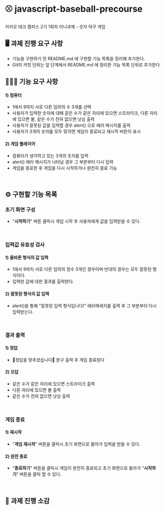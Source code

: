 # ⚾️ javascript-baseball-precourse
카카오 테크 캠퍼스 2기 1회차 미니과제 - 숫자 야구 게임


## 🖥️ 과제 진행 요구 사항
- 기능을 구현하기 전 README.md 에 구현할 기능 목록을 정리해 추가한다.
- Git의 커밋 단위는 앞 단계에서 README.md 에 정리한 기능 목록 단위로 추가한다


## 🧑‍🤝‍🧑 기능 요구 사항
 #### 1) 컴퓨터
 - 1에서 9까지 서로 다른 임의의 수 3개를 선택
 - 사용자가 입력한 숫자에 대해 같은 수가 같은 자리에 있으면 스트라이크, 다른 자리에 있으면 볼, 같은 수가 전혀 없으면 낫싱 출력
 - 사용자가 잘못된 값을 입력할 경우 alert() 으로 에러 메시지를 출력
 - 사용자가 3개의 숫자를 모두 맞히면 게임이 종료되고 재시작 버튼이 표시


 #### 2) 게임 플레이어
 - 컴퓨터가 생각하고 있는 3개의 숫자를 입력
 - alert() 에러 메시지가 나타날 경우 그 부분부터 다시 입력
 - 게임을 종료한 후 게임을 다시 시작하거나 완전히 종료 가능

<br>

## ⚙️ 구현할 기능 목록

### 초기 화면 구성
- "**시작하기**" 버튼 클릭시 게임 시작 후 사용자에게 값을 입력받을 수 있다.

<br>

### 입력값 유효성 검사

#### 1) 올바른 형식의 값 입력
- 1에서 9까지 서로 다른 임의의 정수 3개인 경우이며 반대의 경우는 모두 잘못된 형식이다.
- 입력한 값에 대한 결과를 출력한다.

#### 2) 잘못된 형식의 값 입력
- alert()을 통해 "잘못된 입력 형식입니다!" 에러메세지를 출력 후 그 부분부터 다시 입력받는다.

<br>

### 결과 출력 

#### 1) 정답
- 🎉정답을 맞추셨습니다🎉 문구 출력 후 게임 종료된다

#### 2) 오답
- 같은 수가 같은 자리에 있으면 스트라이크 출력
- 다른 자리에 있으면 볼 출력
- 같은 수가 전혀 없으면 낫싱 출력

<br>

### 게임 종료

#### 1) 재시작
- "**게임 재시작**" 버튼을 클릭시 초기 화면으로 돌아가 입력을 받을 수 있다.

#### 2) 완전 종료
- "**종료하기**" 버튼을 클릭시 게임이 완전히 종료되고 초기 화면으로 돌아가 "**시작하기**" 버튼을 클릭 할 수 있다.


<br>

## 📌 과제 진행 소감
